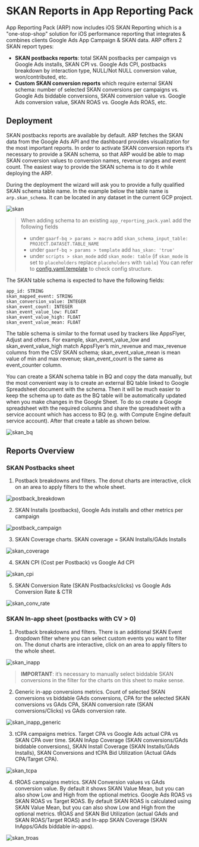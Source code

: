 # SKAN Reports in App Reporting Pack

App Reporting Pack (ARP) now includes iOS SKAN Reporting which is a "one-stop-shop" solution for iOS performance reporting that integrates & combines clients Google Ads App Campaign & SKAN data. ARP offers 2 SKAN report types:

* **SKAN postbacks reports**: total SKAN postbacks per campaign vs Google Ads installs, SKAN CPI vs. Google Ads CPI, postbacks breakdown by interaction type, NULL/Not NULL conversion value, won/contributed, etc.
* **Custom SKAN conversion reports** which require external SKAN schema: number of selected SKAN conversions per campaigns vs. Google Ads biddable conversions, SKAN conversion value vs. Google Ads conversion value, SKAN ROAS vs. Google Ads ROAS, etc.

## Deployment
SKAN postbacks reports are available by default. ARP fetches the SKAN data from the Google Ads API and the dashboard provides visualization for the most important reports. In order to activate SKAN conversion reports it’s necessary to provide a SKAN schema, so that ARP would be able to map SKAN conversion values to conversion names, revenue ranges and event count. The easiest way to provide the SKAN schema is to do it while deploying the ARP.

During the deployment the wizard will ask you to provide a fully qualified SKAN schema table name. In the example below the table name is `arp.skan_schema`. It can be located in any dataset in the current GCP project.

![skan](src/skan.png)

> When adding schema to an existing `app_reporting_pack.yaml` add the following fields
> * under `gaarf-bq > params > macro` add `skan_schema_input_table: PROJECT.DATASET.TABLE_NAME`
> * under `gaarf-bq > params > template` add `has_skan: 'true'`
> * under `scripts > skan_mode` add `skan_mode: table` (if `skan_mode` is set to `placeholders` replace `placeholders` with `table`)
> You can refer to [config.yaml.template](../app/config.yaml.template) to check config structure.

The SKAN table schema is expected to have the following fields:
```
app_id: STRING
skan_mapped_event: STRING
skan_conversion_value: INTEGER
skan_event_count: INTEGER
skan_event_value_low: FLOAT
skan_event_value_high: FLOAT
skan_event_value_mean: FLOAT
```

The table schema is similar to the format used by trackers like AppsFlyer, Adjust and others. For example, skan_event_value_low and skan_event_value_high match AppsFlyer’s min_revenue and max_revenue columns from the CSV SKAN schema; skan_event_value_mean is mean value of min and max revenue; skan_event_count is the same as event_counter column.

You can create a SKAN schema table in BQ and copy the data manually, but the most convenient way is to create an external BQ table linked to Google Spreadsheet document with the schema. Then it will be much easier to keep the schema up to date as the BQ table will be automatically updated when you make changes in the Google Sheet. To do so create a Google spreadsheet with the required columns and share the spreadsheet with a service account which has access to BQ (e.g. with Compute Engine default service account). After that create a table as shown below.

![skan_bq](src/skan_bq.png)

## Reports Overview

### SKAN Postbacks sheet

1. Postback breakdowns and filters. The donut charts are interactive, click on an area to apply filters to the whole sheet.

![postback_breakdown](src/postback_breakdown.png)

2. SKAN Installs (postbacks), Google Ads installs and other metrics per campaign

![postback_campaign](src/postback_campaign.png)

3. SKAN Coverage charts. SKAN coverage = SKAN Installs/GAds Installs

![skan_coverage](src/skan_coverage.png)

4. SKAN CPI (Cost per Postback) vs Google Ad CPI

![skan_cpi](src/skan_cpi.png)

5. SKAN Conversion Rate (SKAN Postbacks/clicks) vs Google Ads Conversion Rate & CTR

![skan_conv_rate](src/skan_conv_rate.png)


### SKAN In-app sheet (postbacks with CV > 0)

1. Postback breakdowns and filters. There is an additional SKAN Event dropdown filter where you can select custom events you want to filter on. The donut charts are interactive, click on an area to apply filters to the whole sheet.

![skan_inapp](src/skan_inapp.png)

> **IMPORTANT**: it’s necessary to manually select biddable SKAN conversions in the filter for the charts on this sheet to make sense.

2. Generic in-app conversions metrics. Count of selected SKAN conversions vs biddable GAds conversions, CPA for the selected SKAN conversions vs GAds CPA, SKAN conversion rate (SKAN conversions/Clicks) vs GAds conversion rate.

![skan_inapp_generic](src/skan_inapp_generic.png)

3. tCPA campaigns metrics. Target CPA vs Google Ads actual CPA vs SKAN CPA over time. SKAN InApp Coverage (SKAN conversions/GAds biddable conversions), SKAN Install Coverage (SKAN Installs/GAds Installs), SKAN Conversions and tCPA Bid Utilization (Actual GAds CPA/Target CPA).

![skan_tcpa](src/skan_tcpa.png)

4. tROAS campaigns metrics. SKAN Conversion values vs GAds conversion value. By default it shows SKAN Value Mean, but you can also show Low and High from the optional metrics. Google Ads ROAS vs SKAN ROAS vs Target ROAS. By default SKAN ROAS is calculated using SKAN Value Mean, but you can also show Low and High from the optional metrics. tROAS and SKAN Bid Utilization (actual GAds and SKAN ROAS/Target ROAS) and In-app SKAN Coverage (SKAN InApps/GAds biddable in-apps).

![skan_troas](src/skan_troas.png)


